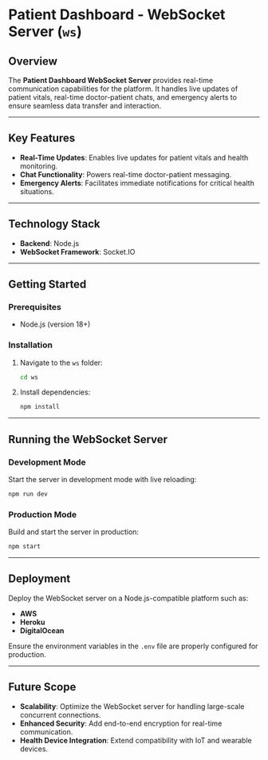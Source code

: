 # Patient Dashboard - WebSocket Server (`ws`)

## Overview
The **Patient Dashboard WebSocket Server** provides real-time communication capabilities for the platform. It handles live updates of patient vitals, real-time doctor-patient chats, and emergency alerts to ensure seamless data transfer and interaction.

---

## Key Features
- **Real-Time Updates**: Enables live updates for patient vitals and health monitoring.
- **Chat Functionality**: Powers real-time doctor-patient messaging.
- **Emergency Alerts**: Facilitates immediate notifications for critical health situations.

---

## Technology Stack
- **Backend**: Node.js
- **WebSocket Framework**: Socket.IO
  
---

## Getting Started

### Prerequisites
- Node.js (version 18+)

### Installation
1. Navigate to the `ws` folder:
   ```bash
   cd ws
   ```

2. Install dependencies:
   ```bash
   npm install
   ```

---

## Running the WebSocket Server

### Development Mode
Start the server in development mode with live reloading:
```bash
npm run dev
```

### Production Mode
Build and start the server in production:
```bash
npm start
```

---

## Deployment
Deploy the WebSocket server on a Node.js-compatible platform such as:
- **AWS**
- **Heroku**
- **DigitalOcean**

Ensure the environment variables in the `.env` file are properly configured for production.

---

## Future Scope
- **Scalability**: Optimize the WebSocket server for handling large-scale concurrent connections.
- **Enhanced Security**: Add end-to-end encryption for real-time communication.
- **Health Device Integration**: Extend compatibility with IoT and wearable devices.
